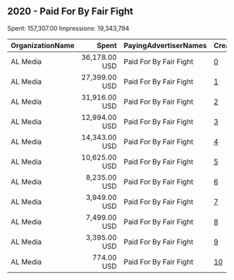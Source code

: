 ## 2020 - Paid For By Fair Fight 
Spent: 157,307.00
Impressions: 19,343,794

|OrganizationName|Spent|PayingAdvertiserNames|CreativeUrls|Impressions|Genders|AgeBrackets|CountryCodes|BillingAddresses|CandidateBallotInformation|
|:---|---:|:---|:---|---:|:---|:---|:---|:---|:---|
|AL Media|36,178.00 USD|Paid For By Fair Fight|[0](https://www.snap.com/political-ads/asset/4bba8eb30d933cfda4d0d10e76e99f346053a4f32a76cc0de89a3665739e7f68?mediaType=mp4)|3,712,049||18+|united states|"222 W. Ontario,Chicago,60654,US"||
|AL Media|27,399.00 USD|Paid For By Fair Fight|[1](https://www.snap.com/political-ads/asset/f8f64a5cf0aa42159c438ca6d9a46149125dd0067aa03a8aab38e0204c853b14?mediaType=mp4)|3,620,535||18+|united states|"222 W. Ontario,Chicago,60654,US"||
|AL Media|31,916.00 USD|Paid For By Fair Fight|[2](https://www.snap.com/political-ads/asset/e1fa7b6ebe6303cf1d7326afc2b007e48a96c57e2b46c737c06c6404632e37ab?mediaType=jpg)|2,870,276||18+|united states|"222 W. Ontario,Chicago,60654,US"||
|AL Media|12,994.00 USD|Paid For By Fair Fight|[3](https://www.snap.com/political-ads/asset/20550254688e79de38d7f9e183f7236671fd062ba84738b2b0c16011b84fb934?mediaType=mp4)|2,508,830||18+|united states|"222 W. Ontario,Chicago,60654,US"||
|AL Media|14,343.00 USD|Paid For By Fair Fight|[4](https://www.snap.com/political-ads/asset/190667e7a4d9b8c9a7887935f9e6f53ec66c8c33c82f16cbab8d07c5b72b7ab3?mediaType=jpg)|1,813,559||18+|united states|"222 W. Ontario,Chicago,60654,US"||
|AL Media|10,625.00 USD|Paid For By Fair Fight|[5](https://www.snap.com/political-ads/asset/319f0cecd6f58343025b6e3ccadf1438e87a076076f7f30c3effa4ad66805c09?mediaType=mp4)|1,741,634||18+|united states|"222 W. Ontario,Chicago,60654,US"||
|AL Media|8,235.00 USD|Paid For By Fair Fight|[6](https://www.snap.com/political-ads/asset/833f2e8d876d1041e58a58823d12fbe5286af24222e419785f790470ca5e51ea?mediaType=jpg)|971,694||18+|united states|"222 W. Ontario,Chicago,60654,US"||
|AL Media|3,949.00 USD|Paid For By Fair Fight|[7](https://www.snap.com/political-ads/asset/8f2d324ab9d78d9e29c93c1ec3658efe6026bdd2b0da500ff6d778a7dfa66d3a?mediaType=mp4)|867,137||18+|united states|"222 W. Ontario,Chicago,60654,US"||
|AL Media|7,499.00 USD|Paid For By Fair Fight|[8](https://www.snap.com/political-ads/asset/e865c9fd6199dee94a8e02d02060bcec4e67cd102d2d39108558da2a6bead69a?mediaType=mp4)|667,276||18+|united states|"222 W. Ontario,Chicago,60654,US"||
|AL Media|3,395.00 USD|Paid For By Fair Fight|[9](https://www.snap.com/political-ads/asset/e9fcecbd823c1e97c2ed8908c4782fa3476bafd8976e9bcf3a9d9eb7a60aeef2?mediaType=mp4)|505,141||18+|united states|"222 W. Ontario,Chicago,60654,US"||
|AL Media|774.00 USD|Paid For By Fair Fight|[10](https://www.snap.com/political-ads/asset/14e619d1d23043ff8b4002c8d50fd79fdec3da422d364b0c2a66e2586f972214?mediaType=jpg)|65,663||18+|united states|"222 W. Ontario,Chicago,60654,US"||
